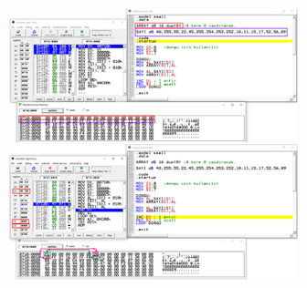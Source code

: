 <img src="https://github.com/rasitesdmr/Assembly/blob/main/app11/image/rd1.png">

<img src="https://github.com/rasitesdmr/Assembly/blob/main/app11/image/rd2.png">
